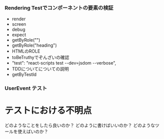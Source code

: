 ### Rendering Testでコンポーネントの要素の検証
- render
- screen
- debug
- expect
- getByRole("")
- getByRole("heading")
- HTMLのROLE
- toBeTruthyでぞんざいの確認
- "test": "react-scripts test --dev=jsdom --verbose",
- TDDについてについての説明
- getByTestId

### UserEvent テスト


# テストにおける不明点
どのようなことをしたら良いのか？
どのように書けばいいのか？
どのようなツールを使えばいのか？
